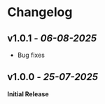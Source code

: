 # Changelog
## **v1.0.1** - *06-08-2025*
- Bug fixes
## **v1.0.0** - *25-07-2025*
 **Initial Release**
